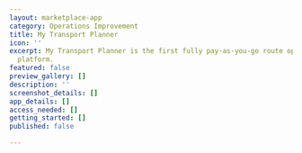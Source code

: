 ```yaml
---
layout: marketplace-app
category: Operations Improvement
title: My Transport Planner
icon: ''
excerpt: My Transport Planner is the first fully pay-as-you-go route optimisation
  platform.
featured: false
preview_gallery: []
description: ''
screenshot_details: []
app_details: []
access_needed: []
getting_started: []
published: false

---
```

